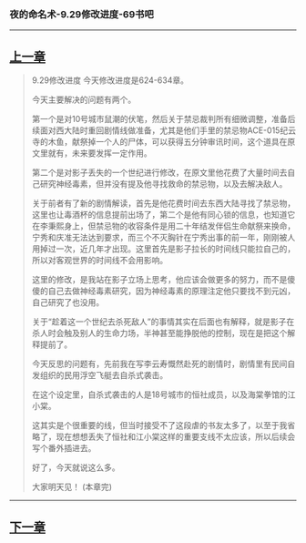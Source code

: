 ### 夜的命名术-9.29修改进度-69书吧

--------
[上一章](./b157e175d47916749899566dbc9875b7.md)
--------


>
>
>
>9.29修改进度
>今天修改进度是624-634章。
>
>今天主要解决的问题有两个。
>
>第一个是对10号城市鼠潮的伏笔，然后关于禁忌裁判所有细微调整，准备后续面对西大陆时重回剧情线做准备，尤其是他们手里的禁忌物ACE-015纪云寺的木鱼，献祭掉一个人的尸体，可以获得五分钟审讯时间，这个道具在原文里就有，未来要发挥一定作用。
>
>第二个是对影子丢失的一个世纪进行修改，在原文里他花费了大量时间去自己研究神经毒素，但并没有提及他寻找救命的禁忌物，以及去解决敌人。
>
>关于前者有了新的剧情解读，首先是他花费时间去东西大陆寻找了禁忌物，这里也让毒酒杯的信息提前出场了，第二个是他有同心锁的信息，也知道它在李秉熙身上，但禁忌物的收容条件是用二十年结发伴侣生命献祭来换命，宁秀和庆准无法达到要求，而三个不灭胸针在宁秀出事的前一年，刚刚被人用掉过一次，近几年才出现。这里首先是影子拉长的时间线只能拉自己的，所以对客观世界的时间线不会用影响。
>
>这里的修改，是我站在影子立场上思考，他应该会做更多的努力，而不是傻傻的自己去做神经毒素研究，因为神经毒素的原理注定他只要找不到元凶，自己研究了也没用。
>
>关于“趁着这一个世纪去杀死敌人”的事情其实在后面也有解释，就是影子在杀人时会触及别人的生命力场，半神甚至能挣脱他的控制，现在是把这个解释提前了。
>
>今天反思的问题有，先前我在写李云寿慨然赴死的剧情时，剧情里有民间自发组织的民用浮空飞艇去自杀式袭击。
>
>在这个设定里，自杀式袭击的人是18号城市的恒社成员，以及海棠拳馆的江小棠。
>
>这其实是个很重要的线，但当时接受不了这段虐的书友太多了，以至于我省略了，现在想想丢失了恒社和江小棠这样的重要支线不太应该，所以后续会写个番外插进去。
>
>好了，今天就说这么多。
>
>大家明天见！
>(本章完)
>
>

--------
[下一章](./1c57775c508d1393fc924faa8121038b.md)
--------
